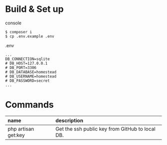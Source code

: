 # Build & Set up

console

```
$ composer i
$ cp .env.example .env
```

.env

```
...
DB_CONNECTION=sqlite
# DB_HOST=127.0.0.1
# DB_PORT=3306
# DB_DATABASE=homestead
# DB_USERNAME=homestead
# DB_PASSWORD=secret
...
```

# Commands

|name|description|
|:--|:--|
|php artisan get:key|Get the ssh public key from GitHub to local DB.|
